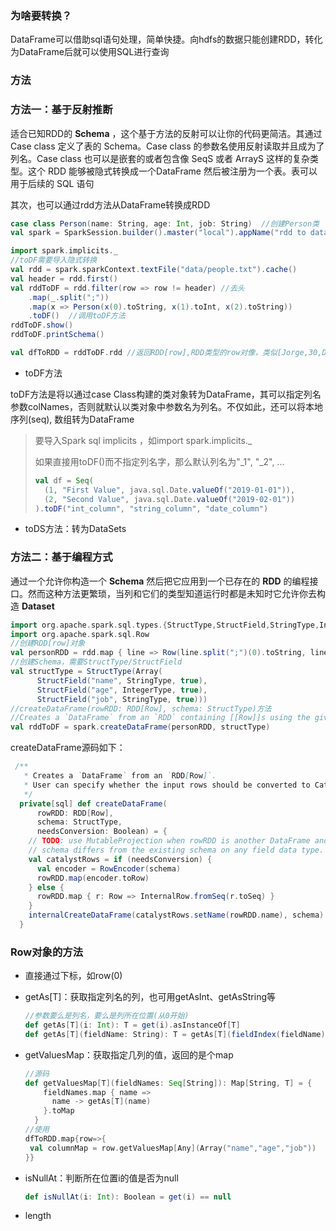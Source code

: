 ### 为啥要转换？

DataFrame可以借助sql语句处理，简单快捷。向hdfs的数据只能创建RDD，转化为DataFrame后就可以使用SQL进行查询

### 方法

### 方法一：基于反射推断

适合已知RDD的 **Schema** ，这个基于方法的反射可以让你的代码更简洁。其通过Case class 定义了表的 Schema。Case class 的参数名使用反射读取并且成为了列名。Case class 也可以是嵌套的或者包含像 SeqS 或者 ArrayS 这样的复杂类型。这个 RDD 能够被隐式转换成一个DataFrame 然后被注册为一个表。表可以用于后续的 SQL 语句

其次，也可以通过rdd方法从DataFrame转换成RDD

```scala
case class Person(name: String, age: Int, job: String)  //创建Person类
val spark = SparkSession.builder().master("local").appName("rdd to dataFrame").getOrCreate()

import spark.implicits._
//toDF需要导入隐式转换
val rdd = spark.sparkContext.textFile("data/people.txt").cache()
val header = rdd.first()
val rddToDF = rdd.filter(row => row != header) //去头
	.map(_.split(";"))
	.map(x => Person(x(0).toString, x(1).toInt, x(2).toString))
	.toDF()  //调用toDF方法
rddToDF.show()
rddToDF.printSchema()

val dfToRDD = rddToDF.rdd //返回RDD[row],RDD类型的row对像，类似[Jorge,30,Developer]
```

- toDF方法

toDF方法是将以通过case Class构建的类对象转为DataFrame，其可以指定列名参数colNames，否则就默认以类对象中参数名为列名。不仅如此，还可以将本地序列(seq), 数组转为DataFrame

> 要导入Spark sql implicits  ，如import spark.implicits._
>
> 如果直接用toDF()而不指定列名字，那么默认列名为"\_1", "\_2", ...
>
> ```scala
> val df = Seq(
>   (1, "First Value", java.sql.Date.valueOf("2019-01-01")),
>   (2, "Second Value", java.sql.Date.valueOf("2019-02-01"))
> ).toDF("int_column", "string_column", "date_column")
> ```

- toDS方法：转为DataSets

### 方法二：基于编程方式

通过一个允许你构造一个 **Schema** 然后把它应用到一个已存在的 **RDD** 的编程接口。然而这种方法更繁琐，当列和它们的类型知道运行时都是未知时它允许你去构造 **Dataset**

```scala
import org.apache.spark.sql.types.{StructType,StructField,StringType,IntegerType}
import org.apache.spark.sql.Row
//创建RDD[row]对象
val personRDD = rdd.map { line => Row(line.split(";")(0).toString, line.split(";")(1).toInt, line.split(";")(2).toString) }
//创建Schema，需要StructType/StructField
val structType = StructType(Array(
      StructField("name", StringType, true),
      StructField("age", IntegerType, true),
      StructField("job", StringType, true)))
//createDataFrame(rowRDD: RDD[Row], schema: StructType)方法
//Creates a `DataFrame` from an `RDD` containing [[Row]]s using the given schema.
val rddToDF = spark.createDataFrame(personRDD, structType)
```

createDataFrame源码如下：

```scala
 /**
   * Creates a `DataFrame` from an `RDD[Row]`.
   * User can specify whether the input rows should be converted to Catalyst rows.
   */
  private[sql] def createDataFrame(
      rowRDD: RDD[Row],
      schema: StructType,
      needsConversion: Boolean) = {
    // TODO: use MutableProjection when rowRDD is another DataFrame and the applied
    // schema differs from the existing schema on any field data type.
    val catalystRows = if (needsConversion) {
      val encoder = RowEncoder(schema)
      rowRDD.map(encoder.toRow)
    } else {
      rowRDD.map { r: Row => InternalRow.fromSeq(r.toSeq) }
    }
    internalCreateDataFrame(catalystRows.setName(rowRDD.name), schema)
  }
```

### Row对象的方法

- 直接通过下标，如row(0)

- getAs[T]：获取指定列名的列，也可用getAsInt、getAsString等

  ```scala
  //参数要么是列名，要么是列所在位置(从0开始)
  def getAs[T](i: Int): T = get(i).asInstanceOf[T]
  def getAs[T](fieldName: String): T = getAs[T](fieldIndex(fieldName))
  ```

- getValuesMap：获取指定几列的值，返回的是个map

  ```scala
  //源码
  def getValuesMap[T](fieldNames: Seq[String]): Map[String, T] = {
      fieldNames.map { name =>
        name -> getAs[T](name)
      }.toMap
    }
  //使用
  dfToRDD.map{row=>{
   val columnMap = row.getValuesMap[Any](Array("name","age","job"))    Person(columnMap("name").toString(),columnMap("age").toString.toInt,columnMap("job").toString)
  }}
  ```

- isNullAt：判断所在位置i的值是否为null

  ```scala
  def isNullAt(i: Int): Boolean = get(i) == null
  ```

- length